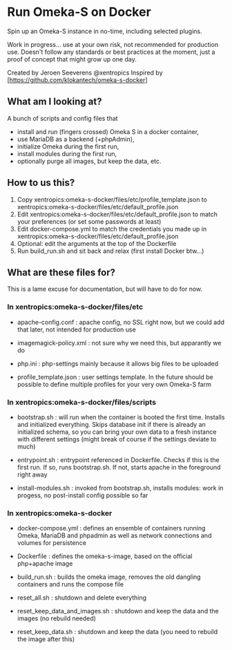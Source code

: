 # Run Omeka-S on Docker

Spin up an Omeka-S instance in no-time, including selected plugins.

Work in progress... use at your own risk, not recommended for production use. Doesn't follow any standards or best practices at the moment, just a proof of concept that might grow up one day.

Created by Jeroen Seeverens @xentropics
Inspired by [https://github.com/klokantech/omeka-s-docker]

## What am I looking at?

A bunch of scripts and config files that

- install and run (fingers crossed) Omeka S in a docker container,
- use MariaDB as a backend (+phpAdmin),
- initialize Omeka during the first run,
- install modules during the first run,
- optionally purge all images, but keep the data, etc.

## How to us this?

1. Copy xentropics:omeka-s-docker/files/etc/profile_template.json to xentropics:omeka-s-docker/files/etc/default_profile.json
2. Edit xentropics:omeka-s-docker/files/etc/default_profile.json to match your preferences (or set some passwords at least)
3. Edit docker-compose.yml to match the credentials you made up in xentropics:omeka-s-docker/files/etc/default_profile.json
4. Optional: edit the arguments at the top of the Dockerfile
5. Run build_run.sh and sit back and relax (first install Docker btw...)

## What are these files for?

This is a lame excuse for documentation, but will have to do for now.

### In xentropics:omeka-s-docker/files/etc

- apache-config.conf : apache config, no SSL right now, but we could add that later, not intended for production use

- imagemagick-policy.xml : not sure why we need this, but apparantly we do

- php.ini : php-settings mainly because it allows big files to be uploaded

- profile_template.json : user settings template. In the future should be possible to define multiple profiles for your very own Omeka-S farm

### In xentropics:omeka-s-docker/files/scripts

- bootstrap.sh : will run when the container is booted the first time. Installs and initialized everything. Skips database init if there is already an initialized schema, so you can bring your own data to a fresh instance with different settings (might break of course if the settings deviate to much)

- entrypoint.sh : entrypoint referenced in Dockerfile. Checks if this is the first run. If so, runs bootstrap.sh. If not, starts apache in the foreground right away

- install-modules.sh : invoked from bootstrap.sh, installs modules: work in progess, no post-install config possible so far

### In xentropics:omeka-s-docker

- docker-compose.yml : defines an ensemble of containers running Omeka, MariaDB and phpadmin as well as network connections and volumes for persistence

- Dockerfile : defines the omeka-s-image, based on the official php+apache image

- build_run.sh : builds the omeka image, removes the old dangling containers and runs the compose file

- reset_all.sh : shutdown and delete everything

- reset_keep_data_and_images.sh : shutdown and keep the data and the images (no rebuild needed)

- reset_keep_data.sh : shutdown and keep the data (you need to rebuild the image after this)
